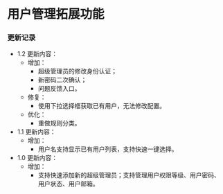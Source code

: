 # 用户管理拓展功能

### 更新记录
- 1.2 更新内容：
  - 增加：
    - 超级管理员的修改身份认证；
    - 新密码二次确认；
    - 问题反馈入口。
  - 修复：
    - 使用下拉选择框获取已有用户，无法修改配置。
  - 优化：
    - 重做规则分类。
- 1.1 更新内容：
  - 增加：
    - 用户名支持显示已有用户列表，支持快速一键选择。
- 1.0 更新内容：
  - 增加：
    - 支持快速添加新的超级管理员；支持管理用户权限等级、用户密码、用户状态、用户邮箱。
